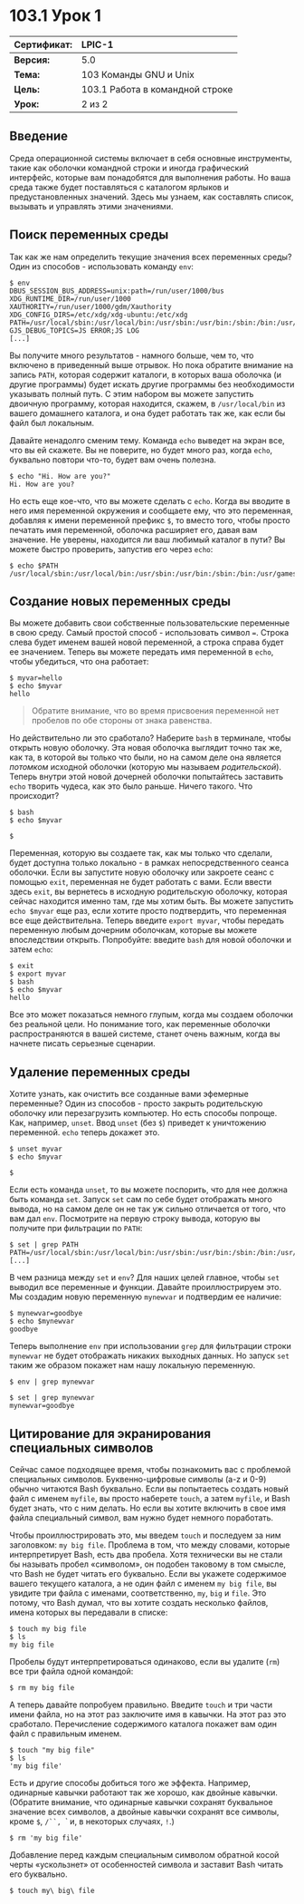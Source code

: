 # 103.1 Урок 1

| **Сертификат:** | LPIC-1                                    |
|:----------------|:------------------------------------------|
| **Версия:**     | 5.0                                       |
| **Тема:**       | 103 Команды GNU и Unix                    |
| **Цель:**       | 103.1 Работа в командной строке           |
| **Урок:**       | 2 из 2                                    |


## Введение

Среда операционной системы включает в себя основные инструменты, такие как оболочки командной строки и иногда графический интерфейс, которые вам понадобятся для выполнения работы. Но ваша среда также будет поставляться с каталогом ярлыков и предустановленных значений. Здесь мы узнаем, как составлять список, вызывать и управлять этими значениями.


## Поиск переменных среды

Так как же нам определить текущие значения всех переменных среды? Один из способов - использовать команду `env`:

```console
$ env
DBUS_SESSION_BUS_ADDRESS=unix:path=/run/user/1000/bus
XDG_RUNTIME_DIR=/run/user/1000
XAUTHORITY=/run/user/1000/gdm/Xauthority
XDG_CONFIG_DIRS=/etc/xdg/xdg-ubuntu:/etc/xdg
PATH=/usr/local/sbin:/usr/local/bin:/usr/sbin:/usr/bin:/sbin:/bin:/usr/games:/usr/local/games:/snap/bin
GJS_DEBUG_TOPICS=JS ERROR;JS LOG
[...]
```

Вы получите много результатов - намного больше, чем то, что включено в приведенный выше отрывок. Но пока обратите внимание на запись `PATH`, которая содержит каталоги, в которых ваша оболочка (и другие программы) будет искать другие программы без необходимости указывать полный путь. С этим набором вы можете запустить двоичную программу, которая находится, скажем, в `/usr/local/bin` из вашего домашнего каталога, и она будет работать так же, как если бы файл был локальным. 

Давайте ненадолго сменим тему. Команда `echo` выведет на экран все, что вы ей скажете. Вы не поверите, но будет много раз, когда `echo`, буквально повтори что-то, будет вам очень полезна.

```console
$ echo "Hi. How are you?"
Hi. How are you?
```

Но есть еще кое-что, что вы можете сделать с `echo`. Когда вы вводите в него имя переменной окружения и сообщаете ему, что это переменная, добавляя к имени переменной префикс `$`, то вместо того, чтобы просто печатать имя переменной, оболочка расширяет его, давая вам значение. Не уверены, находится ли ваш любимый каталог в пути? Вы можете быстро проверить, запустив его через `echo`:

```console
$ echo $PATH
/usr/local/sbin:/usr/local/bin:/usr/sbin:/usr/bin:/sbin:/bin:/usr/games:/usr/local/games:/snap/bin
```


## Создание новых переменных среды

Вы можете добавить свои собственные пользовательские переменные в свою среду. Самый простой способ - использовать символ `=`. Строка слева будет именем вашей новой переменной, а строка справа будет ее значением. Теперь вы можете передать имя переменной в `echo`, чтобы убедиться, что она работает:

```console
$ myvar=hello
$ echo $myvar
hello
```

>Обратите внимание, что во время присвоения переменной нет пробелов по обе стороны от знака равенства.

Но действительно ли это сработало? Наберите `bash` в терминале, чтобы открыть новую оболочку. Эта новая оболочка выглядит точно так же, как та, в которой вы только что были, но на самом деле она является *потомком* исходной оболочки (которую мы называем *родительской*). Теперь внутри этой новой дочерней оболочки попытайтесь заставить `echo` творить чудеса, как это было раньше. Ничего такого. Что происходит?

```console
$ bash
$ echo $myvar

$
```

Переменная, которую вы создаете так, как мы только что сделали, будет доступна только локально - в рамках непосредственного сеанса оболочки. Если вы запустите новую оболочку или закроете сеанс с помощью `exit`, переменная не будет работать с вами. Если ввести здесь `exit`, вы вернетесь в исходную родительскую оболочку, которая сейчас находится именно там, где мы хотим быть. Вы можете запустить `echo $myvar` еще раз, если хотите просто подтвердить, что переменная все еще действительна. Теперь введите `export myvar`, чтобы передать переменную любым дочерним оболочкам, которые вы можете впоследствии открыть. Попробуйте: введите `bash` для новой оболочки и затем `echo`:

```console
$ exit
$ export myvar
$ bash
$ echo $myvar
hello
```

Все это может показаться немного глупым, когда мы создаем оболочки без реальной цели. Но понимание того, как переменные оболочки распространяются в вашей системе, станет очень важным, когда вы начнете писать серьезные сценарии.


## Удаление переменных среды

Хотите узнать, как очистить все созданные вами эфемерные переменные? Один из способов - просто закрыть родительскую оболочку или перезагрузить компьютер. Но есть способы попроще. Как, например, `unset`. Ввод `unset` (без `$`) приведет к уничтожению переменной. `echo` теперь докажет это.

```console
$ unset myvar
$ echo $myvar

$
```

Если есть команда `unset`, то вы можете поспорить, что для нее должна быть команда `set`. Запуск `set` сам по себе будет отображать много вывода, но на самом деле он не так уж сильно отличается от того, что вам дал `env`. Посмотрите на первую строку вывода, которую вы получите при фильтрации по `PATH`:

```console
$ set | grep PATH
PATH=/usr/local/sbin:/usr/local/bin:/usr/sbin:/usr/bin:/sbin:/bin:/usr/games:/usr/local/games:/snap/bin
[...]
```

В чем разница между `set` и `env`? Для наших целей главное, чтобы `set` выводил все переменные и функции. Давайте проиллюстрируем это. Мы создадим новую переменную `mynewvar` и подтвердим ее наличие:

```console
$ mynewvar=goodbye
$ echo $mynewvar
goodbye
```

Теперь выполнение `env` при использовании `grep` для фильтрации строки `mynewvar` не будет отображать никаких выходных данных. Но запуск `set` таким же образом покажет нам нашу локальную переменную.

```console
$ env | grep mynewvar

$ set | grep mynewvar
mynewvar=goodbye
```


## Цитирование для экранирования специальных символов

Сейчас самое подходящее время, чтобы познакомить вас с проблемой специальных символов. Буквенно-цифровые символы (a-z и 0-9) обычно читаются Bash буквально. Если вы попытаетесь создать новый файл с именем `myfile`, вы просто наберете `touch`, а затем `myfile`, и Bash будет знать, что с ним делать. Но если вы хотите включить в свое имя файла специальный символ, вам нужно будет немного поработать. 

Чтобы проиллюстрировать это, мы введем `touch` и последуем за ним заголовком: `my big file`. Проблема в том, что между словами, которые интерпретирует Bash, есть два пробела. Хотя технически вы не стали бы называть пробел «символом», он подобен таковому в том смысле, что Bash не будет читать его буквально. Если вы укажете содержимое вашего текущего каталога, а не один файл с именем `my big file`, вы увидите три файла с именами, соответственно, `my`, `big` и `file`. Это потому, что Bash думал, что вы хотите создать несколько файлов, имена которых вы передавали в списке:

```console
$ touch my big file
$ ls
my big file
```

Пробелы будут интерпретироваться одинаково, если вы удалите (`rm`) все три файла одной командой:

```console
$ rm my big file
```

А теперь давайте попробуем правильно. Введите `touch` и три части имени файла, но на этот раз заключите имя в кавычки. На этот раз это сработало. Перечисление содержимого каталога покажет вам один файл с правильным именем.

```console
$ touch "my big file"
$ ls
'my big file'
```

Есть и другие способы добиться того же эффекта. Например, одинарные кавычки работают так же хорошо, как двойные кавычки. (Обратите внимание, что одинарные кавычки сохранят буквальное значение всех символов, а двойные кавычки сохранят все символы, кроме `$`, `/``, `\` и, в некоторых случаях, `!`.)

```console
$ rm 'my big file'
```

Добавление перед каждым специальным символом обратной косой черты «ускользнет» от особенностей символа и заставит Bash читать его буквально.

```console
$ touch my\ big\ file
```
